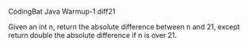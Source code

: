 CodingBat Java Warmup-1 diff21

Given an int n, return the absolute difference between n and 21, except return double the absolute difference if n is over 21.
